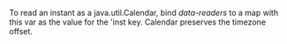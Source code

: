   To read an instant as a java.util.Calendar, bind *data-readers* to a map with
this var as the value for the 'inst key.  Calendar preserves the timezone
offset.